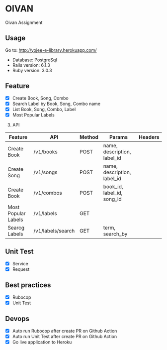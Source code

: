 # OIVAN
Oivan Assignment
## Usage

Go to: http://yojee-e-library.herokuapp.com/
- Database: PostgreSql
- Rails version: 6.1.3
- Ruby version: 3.0.3

## Feature
- [X] Create Book, Song, Combo
- [X] Search Label by Book, Song, Combo name
- [X] List Book, Song, Combo, Label
- [X] Most Popular Labels

3. API

| Feature       | API           | Method        | Params        | Headers       |
| ------------- | ------------- | ------------- | ------------- | ------------- |
| Create Book         | /v1/books  | POST  | name, description, label_id |   |
| Create Song         | /v1/songs  | POST  | name, description, label_id |   |
| Create Book         | /v1/combos  | POST  | book_id, label_id, song_id |   |
| Most Popular Labels         | /v1/labels  | GET  | |   |
| Searcg Labels         | /v1/labels/search  | GET  | term, search_by |   |

## Unit Test
  - [X] Service
  - [X] Request

## Best practices
  - [X] Rubocop
  - [X] Unit Test
## Devops
  - [X] Auto run Rubocop after create PR on Github Action
  - [X] Auto run Unit Test after create PR on Github Action
  - [X] Go live application to Heroku
